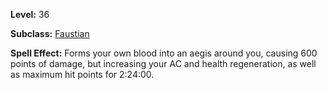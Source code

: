 <!-- TITLE: Spell: Hemoaegis -->
<!-- SUBTITLE:  -->

**Level:** 36

**Subclass:** [Faustian](faustian)

**Spell Effect:** Forms your own blood into an aegis around you, causing 600 points of damage, but increasing your AC and health regeneration, as well as maximum hit points for 2:24:00.